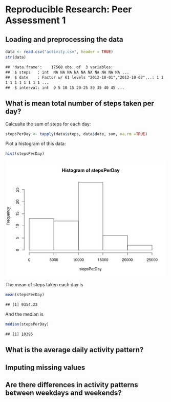 # Reproducible Research: Peer Assessment 1


## Loading and preprocessing the data

```r
data <- read.csv("activity.csv", header = TRUE)
str(data)
```

```
## 'data.frame':	17568 obs. of  3 variables:
##  $ steps   : int  NA NA NA NA NA NA NA NA NA NA ...
##  $ date    : Factor w/ 61 levels "2012-10-01","2012-10-02",..: 1 1 1 1 1 1 1 1 1 1 ...
##  $ interval: int  0 5 10 15 20 25 30 35 40 45 ...
```


## What is mean total number of steps taken per day?

Calcualte the sum of steps for each day:

```r
stepsPerDay <- tapply(data$steps, data$date, sum, na.rm =TRUE)
```

Plot a histogram of this data:


```r
hist(stepsPerDay)
```

![](PA1_template_files/figure-html/unnamed-chunk-3-1.png) 

The mean of steps taken each day is

```r
mean(stepsPerDay)
```

```
## [1] 9354.23
```

And the median is

```r
median(stepsPerDay)
```

```
## [1] 10395
```

## What is the average daily activity pattern?



## Imputing missing values



## Are there differences in activity patterns between weekdays and weekends?
